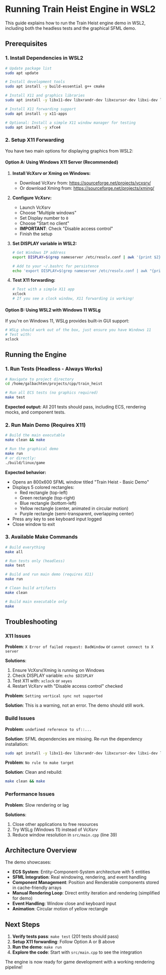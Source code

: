 # Running Train Heist Engine in WSL2

This guide explains how to run the Train Heist engine demo in WSL2, including both the headless tests and the graphical SFML demo.

## Prerequisites

### 1. Install Dependencies in WSL2

```bash
# Update package list
sudo apt update

# Install development tools
sudo apt install -y build-essential g++ cmake

# Install X11 and graphics libraries
sudo apt install -y libx11-dev libxrandr-dev libxcursor-dev libxi-dev libudev-dev libfreetype-dev

# Install X11 forwarding support
sudo apt install -y x11-apps

# Optional: Install a simple X11 window manager for testing
sudo apt install -y xfce4
```

### 2. Setup X11 Forwarding

You have two main options for displaying graphics from WSL2:

#### Option A: Using Windows X11 Server (Recommended)

1. **Install VcXsrv or Xming on Windows:**
   - Download VcXsrv from: https://sourceforge.net/projects/vcxsrv/
   - Or download Xming from: https://sourceforge.net/projects/xming/

2. **Configure VcXsrv:**
   - Launch VcXsrv
   - Choose "Multiple windows"
   - Set Display number to `0`
   - Choose "Start no client"
   - **IMPORTANT**: Check "Disable access control"
   - Finish the setup

3. **Set DISPLAY variable in WSL2:**
   ```bash
   # Get Windows IP address
   export DISPLAY=$(grep nameserver /etc/resolv.conf | awk '{print $2}'):0.0
   
   # Add to your ~/.bashrc for persistence
   echo 'export DISPLAY=$(grep nameserver /etc/resolv.conf | awk "{print \$2}"):0.0' >> ~/.bashrc
   ```

4. **Test X11 forwarding:**
   ```bash
   # Test with a simple X11 app
   xclock
   # If you see a clock window, X11 forwarding is working!
   ```

#### Option B: Using WSL2 with Windows 11 WSLg

If you're on Windows 11, WSLg provides built-in GUI support:

```bash
# WSLg should work out of the box, just ensure you have Windows 11
# Test with:
xclock
```

## Running the Engine

### 1. Run Tests (Headless - Always Works)

```bash
# Navigate to project directory
cd /home/galbachten/projects/cpp/train_heist

# Run all ECS tests (no graphics required)
make test
```

**Expected output:** All 201 tests should pass, including ECS, rendering mocks, and component tests.

### 2. Run Main Demo (Requires X11)

```bash
# Build the main executable
make clean && make

# Run the graphical demo
make run
# or directly:
./build/linux/game
```

**Expected behavior:**
- Opens an 800x600 SFML window titled "Train Heist - Basic Demo"
- Displays 5 colored rectangles:
  - Red rectangle (top-left)
  - Green rectangle (top-right) 
  - Blue rectangle (bottom-left)
  - Yellow rectangle (center, animated in circular motion)
  - Purple rectangle (semi-transparent, overlapping center)
- Press any key to see keyboard input logged
- Close window to exit

### 3. Available Make Commands

```bash
# Build everything
make all

# Run tests only (headless)
make test

# Build and run main demo (requires X11)
make run

# Clean build artifacts
make clean

# Build main executable only
make
```

## Troubleshooting

### X11 Issues

**Problem**: `X Error of failed request: BadWindow` or `cannot connect to X server`

**Solutions**:
1. Ensure VcXsrv/Xming is running on Windows
2. Check DISPLAY variable: `echo $DISPLAY`
3. Test X11 with: `xclock` or `xeyes`
4. Restart VcXsrv with "Disable access control" checked

**Problem**: `Setting vertical sync not supported`

**Solution**: This is a warning, not an error. The demo should still work.

### Build Issues

**Problem**: `undefined reference to sf::...`

**Solution**: SFML dependencies are missing. Re-run the dependency installation:
```bash
sudo apt install -y libx11-dev libxrandr-dev libxcursor-dev libxi-dev libudev-dev libfreetype-dev
```

**Problem**: `No rule to make target`

**Solution**: Clean and rebuild:
```bash
make clean && make
```

### Performance Issues

**Problem**: Slow rendering or lag

**Solutions**:
1. Close other applications to free resources
2. Try WSLg (Windows 11) instead of VcXsrv
3. Reduce window resolution in `src/main.cpp` (line 39)

## Architecture Overview

The demo showcases:

- **ECS System**: Entity-Component-System architecture with 5 entities
- **SFML Integration**: Real windowing, rendering, and event handling
- **Component Management**: Position and Renderable components stored in cache-friendly arrays
- **Manual Rendering Loop**: Direct entity iteration and rendering (simplified for demo)
- **Event Handling**: Window close and keyboard input
- **Animation**: Circular motion of yellow rectangle

## Next Steps

1. **Verify tests pass**: `make test` (201 tests should pass)
2. **Setup X11 forwarding**: Follow Option A or B above
3. **Run the demo**: `make run`
4. **Explore the code**: Start with `src/main.cpp` to see the integration

The engine is now ready for game development with a working rendering pipeline!